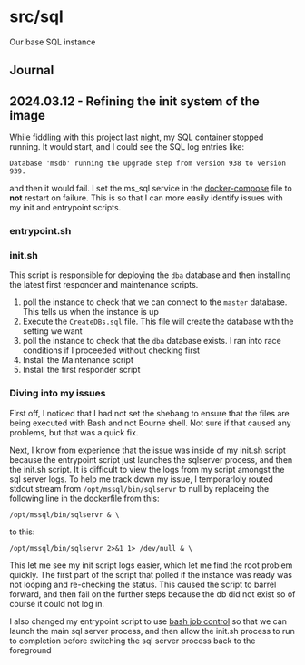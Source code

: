 # src/sql

Our base SQL instance


## Journal

## 2024.03.12 - Refining the init system of the image

While fiddling with this project last night, my SQL container stopped running. It would start, and I could see the SQL log entries like:

```
Database 'msdb' running the upgrade step from version 938 to version 939.
```

and then it would fail. I set the ms_sql service in the [docker-compose](../../docker-compose.yml) file to **not** restart on failure. This is so that I can more easily identify issues with my init and entrypoint scripts.

### entrypoint.sh

### init.sh

This script is responsible for deploying the `dba` database and then installing the latest first responder and maintenance scripts.

1. poll the instance to check that we can connect to the `master` database. This tells us when the instance is up
2. Execute the `CreateDBs.sql` file. This file will create the database with the setting we want
3. poll the instance to check that the `dba` database exists. I ran into race conditions if I proceeded without checking first
4. Install the Maintenance script
5. Install the first responder script

### Diving into my issues 

First off, I noticed that I had not set the shebang to ensure that the files are being executed with Bash and not Bourne shell. Not sure if that caused any problems, but that was a quick fix. 

Next, I know from experience that the issue was inside of my init.sh script because the entrypoint script just launches the sqlserver process, and then the init.sh script. It is difficult to view the logs from my script amongst the sql server logs. To help me track down my issue, I temporarloly routed stdout stream from `/opt/mssql/bin/sqlservr` to null by replaceing the following line in the dockerfile from this:

```
/opt/mssql/bin/sqlservr & \
```

to this:

```
/opt/mssql/bin/sqlservr 2>&1 1> /dev/null & \
```

This let me see my init script logs easier, which let me find the root problem quickly. The first part of the script that polled if the instance was ready was not looping and re-checking the status. This caused the script to barrel forward, and then fail on the further steps because the db did not exist so of course it could not log in.

I also changed my entrypoint script to use [bash job control](https://docs.docker.com/config/containers/multi-service_container/#use-bash-job-controls) so that we can launch the main sql server process, and then allow the init.sh process to run to completion before switching the sql server process back to the foreground
